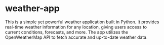 # weather-app
This is a simple yet powerful weather application built in Python. It provides real-time weather information for any location, giving users access to current conditions, forecasts, and more. The app utilizes the OpenWeatherMap API to fetch accurate and up-to-date weather data.
